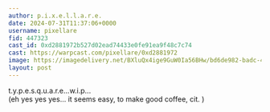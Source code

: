 ```yaml
---
author: p.i.x.e.l.l.a.r.e.
date: 2024-07-31T11:37:06+0000
username: pixellare
fid: 447323
cast_id: 0xd2881972b527d02ead74433e0fe91ea9f48c7c74
cast: https://warpcast.com/pixellare/0xd2881972
image: https://imagedelivery.net/BXluQx4ige9GuW0Ia56BHw/bd6de982-badc-48a8-a363-d7ede4520900/original
layout: post
---
```

t.y.p.e.s.q.u.a.r.e...w.i.p...  
(eh yes yes yes... it seems easy, to make good coffee, cit. )  

<img src='https://imagedelivery.net/BXluQx4ige9GuW0Ia56BHw/bd6de982-badc-48a8-a363-d7ede4520900/original' alt='' referrerpolicy='no-referrer'/>
<img src='https://imagedelivery.net/BXluQx4ige9GuW0Ia56BHw/e811b02d-4770-48a3-ce38-93bfc0e60900/original' alt='' referrerpolicy='no-referrer'/>